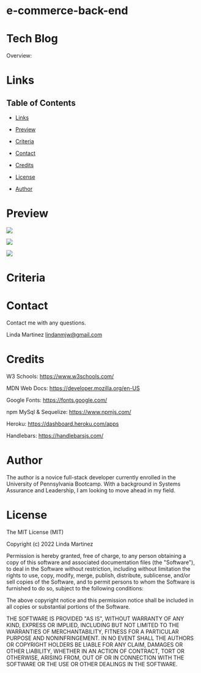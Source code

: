 # e-commerce-back-end

# Tech Blog

Overview: 


# Links

## Table of Contents 

* [Links](#links)

* [Preview](#preview)

* [Criteria](#criteria) 

* [Contact](#contact)

* [Credits](#credits)

* [License](#license)

* [Author](#author)


# Preview

![](assets/images/login.jpg)

![](assets/images/createPost.jpg)

![](assets/images/deleteEditPost.jpg)

# Criteria

# Contact

Contact me with any questions.

Linda Martinez [lindanmjw@gmail.com](mailto:lindanmjw@gmail.com)


# Credits 

W3 Schools: https://www.w3schools.com/

MDN Web Docs: https://developer.mozilla.org/en-US

Google Fonts: https://fonts.google.com/

npm MySql & Sequelize: https://www.npmjs.com/

Heroku: https://dashboard.heroku.com/apps

Handlebars: https://handlebarsjs.com/

# Author
The author is a novice full-stack developer currently enrolled in the University of Pennsylvania Bootcamp.  With a background in Systems Assurance and Leadership, I am looking to move ahead in my field.

# License

The MIT License (MIT)

Copyright (c) 2022 Linda Martinez

Permission is hereby granted, free of charge, to any person obtaining a copy of this software and associated documentation files (the "Software"), to deal in the Software without restriction, including without limitation the rights to use, copy, modify, merge, publish, distribute, sublicense, and/or sell copies of the Software, and to permit persons to whom the Software is furnished to do so, subject to the following conditions:

The above copyright notice and this permission notice shall be included in all copies or substantial portions of the Software.

THE SOFTWARE IS PROVIDED "AS IS", WITHOUT WARRANTY OF ANY KIND, EXPRESS OR IMPLIED, INCLUDING BUT NOT LIMITED TO THE WARRANTIES OF MERCHANTABILITY, FITNESS FOR A PARTICULAR PURPOSE AND NONINFRINGEMENT. IN NO EVENT SHALL THE AUTHORS OR COPYRIGHT HOLDERS BE LIABLE FOR ANY CLAIM, DAMAGES OR OTHER LIABILITY, WHETHER IN AN ACTION OF CONTRACT, TORT OR OTHERWISE, ARISING FROM, OUT OF OR IN CONNECTION WITH THE SOFTWARE OR THE USE OR OTHER DEALINGS IN THE SOFTWARE.
  
